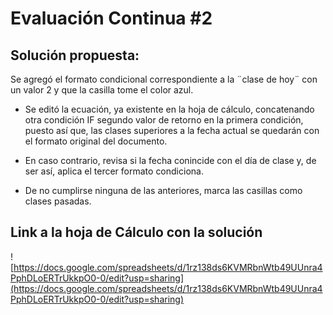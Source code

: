 # Evaluación Continua #2

## Solución propuesta:
Se agregó el formato condicional correspondiente a la ¨clase de hoy¨ con un valor 2 y que la casilla tome el color azul.

- Se editó la ecuación, ya existente en la hoja de cálculo, concatenando otra condición IF segundo valor de retorno en la primera condición, puesto así que, las clases superiores a la fecha actual se quedarán con el formato original del documento.

- En caso contrario, revisa si la fecha conincide con el día de clase y, de ser así, aplica el tercer formato condiciona. 

- De no cumplirse ninguna de las anteriores, marca las casillas como clases pasadas.

## Link a la hoja de Cálculo con la solución 

![https://docs.google.com/spreadsheets/d/1rz138ds6KVMRbnWtb49UUnra4PphDLoERTrUkkpO0-0/edit?usp=sharing](https://docs.google.com/spreadsheets/d/1rz138ds6KVMRbnWtb49UUnra4PphDLoERTrUkkpO0-0/edit?usp=sharing)
